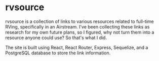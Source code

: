 # rvsource

rvsource is a collection of links to various resources related to full-time RVing, specifically in an Airstream. I've been collecting these links as research for my own future plans, so I figured, why not turn them into a resource anyone could use? So that's what I did.

The site is built using React, React Router, Express, Sequelize, and a PostgreSQL database to store the link information.
